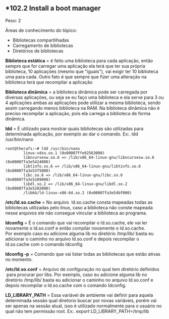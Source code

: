 ## ***102.2 Install a boot manager**

Peso: 2


Áreas de conhecimento do tópico:
* Bibliotecas compartilhadas
* Carregamento de bibliotecas 
* Diretórios de bibliotecas 

**Biblioteca estática** = é feito uma biblioteca para cada aplicação, então sempre que for carregar uma aplicação ela terá que ter sua própria biblioteca, 10 aplicações (mesmo que "iguais"), vai exigir ter 10 biblioteca uma para cada. Outro fato é que sempre que fizer uma alteração na biblioteca terá que recompilar a aplicação

**Biblioteca dinâmica** = a biblioteca dinâmica pode ser carregada por diversas aplicações, ou seja se eu faço uma biblioteca e ela serve para 3 ou 4 aplicações ambas as aplicações pode utilizar a mesma biblioteca, sendo assim carregando menos biblioteca na RAM. Na biblioteca dinâmica não é preciso recompilar a aplicação, pois ela carrega a biblioteca de forma dinâmica. 

**ldd** = É utilizado para mostrar quais bibliotecas são utilizadas para determinada aplicação, por exemplo ao dar o comando. 
Ex:. ldd /usr/bin/nano

```
root@therafs:~# ldd /usr/bin/nano
        linux-vdso.so.1 (0x00007ffe92563000)
        libncursesw.so.6 => /lib/x86_64-linux-gnu/libncursesw.so.6 (0x00007fa3e5424000)
        libtinfo.so.6 => /lib/x86_64-linux-gnu/libtinfo.so.6 (0x00007fa3e53f5000)
        libc.so.6 => /lib/x86_64-linux-gnu/libc.so.6 (0x00007fa3e5209000)
        libdl.so.2 => /lib/x86_64-linux-gnu/libdl.so.2 (0x00007fa3e5202000)
        /lib64/ld-linux-x86-64.so.2 (0x00007fa3e54bf000)

```
**/etc/ld.so.cache** = No arquivo  ld.so.cache consta mapeadas todas as bibliotecas utilizadas pelo linux, caso a biblioteca não conste mapeada nesse arquivos ele não consegue vincular a biblioteca ao programa. 

**ldconfig** = É o comando que vai recompilar o ld.so.cache, ele vai ler novamente o ld.so.conf e então compilar novamente o ld.so.cache. \
Por exemplo caso eu adicione alguma lib no diretório /tmp/lib/ basta eu adicionar o caminho no arquivo ld.so.conf e depois recompilar o ld.so.cache com o comando ldconfig

**ldconfig -p** = Comando que vai listar todas as bibliotecas que estão ativas no momento.

**/etc/ld.so.conf** = Arquivo de configuração no qual tem diretório definidos  para procurar por libs. Por exemplo, caso eu adicione alguma lib no diretório /tmp/lib/ basta eu adicionar o caminho no arquivo ld.so.conf e depois recompilar o ld.so.cache com o comando ldconfig.

**LD_LIBRARY_PATH** = Essa variável de ambiente vai definir para aquela determinada sessão qual diretorio buscar por novas variáveis, porém vai ser apenas na sessão atual, isso é utilizado normalmente para o usuário no qual não tem permissão root. Ex:. export LD_LIBRARY_PATH=/tmp/lib